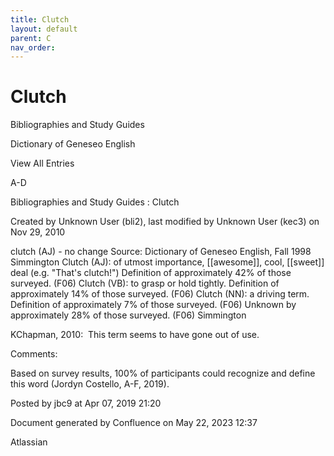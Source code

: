 ```yaml
---
title: Clutch
layout: default
parent: C
nav_order:
---
```


# Clutch

Bibliographies and Study Guides

Dictionary of Geneseo English

View All Entries

A-D

Bibliographies and Study Guides : Clutch

Created by  Unknown User (bli2), last modified by  Unknown User (kec3) on Nov 29, 2010

clutch (AJ) - no change Source: Dictionary of Geneseo English, Fall 1998 Simmington Clutch (AJ): of utmost importance, [[awesome]], cool, [[sweet]] deal (e.g. &quot;That's clutch!&quot;) Definition of approximately 42% of those surveyed. (F06) Clutch (VB): to grasp or hold tightly. Definition of approximately 14% of those surveyed. (F06) Clutch (NN): a driving term. Definition of approximately 7% of those surveyed. (F06) Unknown by approximately 28% of those surveyed. (F06) Simmington

KChapman, 2010:  This term seems to have gone out of use.

Comments:

Based on survey results, 100% of participants could recognize and define this word (Jordyn Costello, A-F, 2019).

Posted by jbc9 at Apr 07, 2019 21:20

Document generated by Confluence on May 22, 2023 12:37

Atlassian
